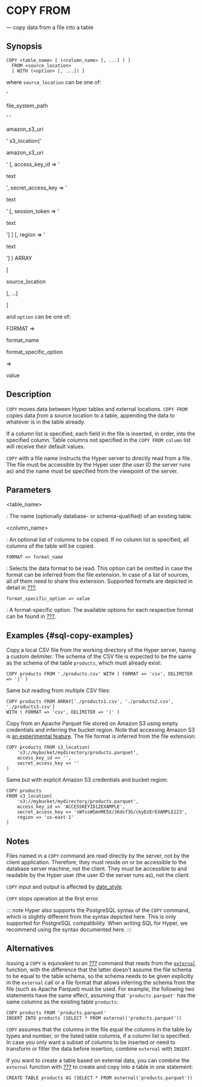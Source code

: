 # COPY FROM

— copy data from a file into a table

## Synopsis

```sql_template
COPY <table_name> [ (<column_name> [, ...] ) ]
  FROM <source_location>
  [ WITH (<option> [, ...]) ]
```

where `source_location` can be one of:

\'

file_system_path

\' \'

amazon_s3_uri

\' s3_location(\'

amazon_s3_uri

\' \[, access_key_id =\> \'

text

\', secret_access_key =\> \'

text

\' \[, session_token =\> \'

text

\'\] \] \[, region =\> \'

text

\'\] ) ARRAY

\[

source_location

\[, \...\]

\]

and `option` can be one of:

FORMAT =\>

format_name

format_specific_option

=\>

value

## Description

`COPY` moves data between Hyper tables and external locations.
`COPY FROM` copies data *from* a source location to a table, appending
the data to whatever is in the table already.

If a column list is specified, each field in the file is inserted, in
order, into the specified column. Table columns not specified in the
`COPY FROM column` list will receive their default values.

`COPY` with a file name instructs the Hyper server to directly read from
a file. The file must be accessible by the Hyper user (the user ID the
server runs as) and the name must be specified from the viewpoint of the
server.

## Parameters

\<table_name\>

:   The name (optionally database- or schema-qualified) of an existing
    table.

\<column_name\>

:   An optional list of columns to be copied. If no column list is
    specified, all columns of the table will be copied.

`FORMAT => format_name`

:   Selects the data format to be read. This option can be omitted in
    case the format can be inferred from the file extension. In case of
    a list of sources, all of them need to share this extension.
    Supported formats are depicted in detail in
    [???](#external-formats).

`format_specific_option => value`

:   A format-specific option. The available options for each respective
    format can be found in [???](#table-external-formats).

## Examples {#sql-copy-examples}

Copy a local CSV file from the working directory of the Hyper server,
having a custom delimiter. The schema of the CSV file is expected to be
the same as the schema of the table `products`, which must already
exist:

    COPY products FROM './products.csv' WITH ( FORMAT => 'csv', DELIMITER => '|' )

Same but reading from multiple CSV files:

    COPY products FROM ARRAY['./products1.csv', './products2.csv', './products3.csv']
    WITH ( FORMAT => 'csv', DELIMITER => '|' )

Copy from an Apache Parquet file stored on Amazon S3 using empty
credentials and inferring the bucket region. Note that accessing Amazon
S3 is [an experimental feature](#experimentalsettings). The file format
is inferred from the file extension:

    COPY products FROM s3_location(
        's3://mybucket/mydirectory/products.parquet',
        access_key_id => '',
        secret_access_key => ''
    )

Same but with explicit Amazon S3 credentials and bucket region:

    COPY products
    FROM s3_location(
        's3://mybucket/mydirectory/products.parquet',
        access_key_id => 'ACCESSKEYID12EXAMPLE',
        secret_access_key => 'sWfssWSmnME5X/36dsf3G/cbyDzErEXAMPLE123',
        region => 'us-east-1'
    )

## Notes

Files named in a `COPY` command are read directly by the server, not by
the client application. Therefore, they must reside on or be accessible
to the database server machine, not the client. They must be accessible
to and readable by the Hyper user (the user ID the server runs as), not
the client.

`COPY` input and output is affected by [date_style](#date_style).

`COPY` stops operation at the first error.

::: note
Hyper also supports the PostgreSQL syntax of the `COPY` command, which
is slightly different from the syntax depicted here. This is only
supported for PostgreSQL compatibility. When writing SQL for Hyper, we
recommend using the syntax documented here.
:::

## Alternatives

Issuing a `COPY` is equivalent to an [???](#sql-insert) command that
reads from the [`external`](#functions-srf-external) function, with the
difference that the latter doesn\'t assume the file schema to be equal
to the table schema, so the schema needs to be given explicitly in the
`external` call or a file format that allows inferring the schema from
the file (such as Apache Parquet) must be used. For example, the
following two statements have the same effect, assuming that
`'products.parquet'` has the same columns as the existing table
`products`:

    COPY products FROM 'products.parquet'
    INSERT INTO products (SELECT * FROM external('products.parquet'))

`COPY` assumes that the columns in the file equal the columns in the
table by types and number, or the listed table columns, if a column list
is specified. In case you only want a subset of columns to be inserted
or need to transform or filter the data before insertion, combine
`external` with `INSERT`.

If you want to create a table based on external data, you can combine
the `external` function with [???](#sql-createtableas) to create and
copy into a table in one statement:

    CREATE TABLE products AS (SELECT * FROM external('products.parquet'))
